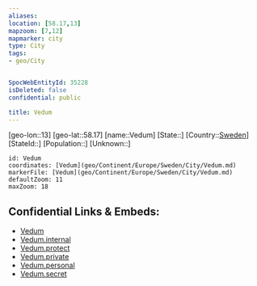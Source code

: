 ```yaml
---
aliases: 
location: [58.17,13]
mapzoom: [7,12] 
mapmarker: city 
type: City
tags:
- geo/City


SpocWebEntityId: 35228
isDeleted: false
confidential: public

title: Vedum
---
```

[geo-lon::13]
[geo-lat::58.17]
[name::Vedum]
[State::]
[Country::[Sweden](geo/Continent/Europe/Sweden.md)]
[StateId::]
[Population::]
[Unknown::]


```leaflet
id: Vedum
coordinates: [Vedum](geo/Continent/Europe/Sweden/City/Vedum.md)
markerFile: [Vedum](geo/Continent/Europe/Sweden/City/Vedum.md)
defaultZoom: 11 
maxZoom: 18
```


## Confidential Links & Embeds: 
- [Vedum](../../../../../../_public/geo/Continent/Europe/Sweden/City/Vedum.md) 
- [Vedum.internal](../../../../../../_internal/geo/Continent/Europe/Sweden/City/Vedum.internal.md) 
- [Vedum.protect](../../../../../../_protect/geo/Continent/Europe/Sweden/City/Vedum.protect.md) 
- [Vedum.private](../../../../../../_private/geo/Continent/Europe/Sweden/City/Vedum.private.md) 
- [Vedum.personal](../../../../../../_personal/geo/Continent/Europe/Sweden/City/Vedum.personal.md) 
- [Vedum.secret](../../../../../../_secret/geo/Continent/Europe/Sweden/City/Vedum.secret.md) 
